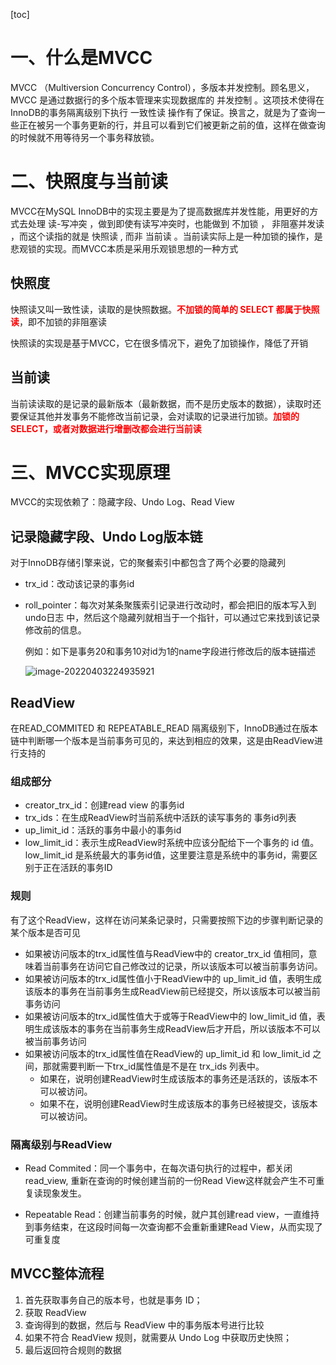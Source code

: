 [toc]

# 一、什么是MVCC

MVCC （Multiversion Concurrency Control），多版本并发控制。顾名思义，MVCC 是通过数据行的多个版本管理来实现数据库的 并发控制 。这项技术使得在InnoDB的事务隔离级别下执行 一致性读 操作有了保证。换言之，就是为了查询一些正在被另一个事务更新的行，并且可以看到它们被更新之前的值，这样在做查询的时候就不用等待另一个事务释放锁。



# 二、快照度与当前读

MVCC在MySQL InnoDB中的实现主要是为了提高数据库并发性能，用更好的方式去处理 读-写冲突 ，做到即使有读写冲突时，也能做到 不加锁 ， 非阻塞并发读 ，而这个读指的就是 快照读 , 而非 当前读 。当前读实际上是一种加锁的操作，是悲观锁的实现。而MVCC本质是采用乐观锁思想的一种方式

## 快照度

快照读又叫一致性读，读取的是快照数据。**<font color=red>不加锁的简单的 SELECT 都属于快照读</font>**，即不加锁的非阻塞读

快照读的实现是基于MVCC，它在很多情况下，避免了加锁操作，降低了开销

## 当前读

当前读读取的是记录的最新版本（最新数据，而不是历史版本的数据），读取时还要保证其他并发事务不能修改当前记录，会对读取的记录进行加锁。<font color=red><b>加锁的 SELECT，或者对数据进行增删改都会进行当前读</b></font>



# 三、MVCC实现原理

MVCC的实现依赖了：隐藏字段、Undo Log、Read View

## 记录隐藏字段、Undo Log版本链

对于InnoDB存储引擎来说，它的聚餐索引中都包含了两个必要的隐藏列

- trx_id：改动该记录的事务id

- roll_pointer：每次对某条聚簇索引记录进行改动时，都会把旧的版本写入到 undo日志 中，然后这个隐藏列就相当于一个指针，可以通过它来找到该记录修改前的信息。

  例如：如下是事务20和事务10对id为1的name字段进行修改后的版本链描述

   ![image-20220403224935921](https://gitee.com/firewolf/allinone/raw/master/images/image-20220403224935921.png)

## ReadView

在READ_COMMITED 和 REPEATABLE_READ 隔离级别下，InnoDB通过在版本链中判断哪一个版本是当前事务可见的，来达到相应的效果，这是由ReadView进行支持的

### 组成部分

- creator_trx_id：创建read view 的事务id
- trx_ids：在生成ReadView时当前系统中活跃的读写事务的 事务id列表
- up_limit_id：活跃的事务中最小的事务id
- low_limit_id：表示生成ReadView时系统中应该分配给下一个事务的 id 值。low_limit_id 是系统最大的事务id值，这里要注意是系统中的事务id，需要区别于正在活跃的事务ID

### 规则

有了这个ReadView，这样在访问某条记录时，只需要按照下边的步骤判断记录的某个版本是否可见

- 如果被访问版本的trx_id属性值与ReadView中的 creator_trx_id 值相同，意味着当前事务在访问它自己修改过的记录，所以该版本可以被当前事务访问。
- 如果被访问版本的trx_id属性值小于ReadView中的 up_limit_id 值，表明生成该版本的事务在当前事务生成ReadView前已经提交，所以该版本可以被当前事务访问
- 如果被访问版本的trx_id属性值大于或等于ReadView中的 low_limit_id 值，表明生成该版本的事务在当前事务生成ReadView后才开启，所以该版本不可以被当前事务访问
- 如果被访问版本的trx_id属性值在ReadView的 up_limit_id 和 low_limit_id 之间，那就需要判断一下trx_id属性值是不是在 trx_ids 列表中。
  - 如果在，说明创建ReadView时生成该版本的事务还是活跃的，该版本不可以被访问。
  - 如果不在，说明创建ReadView时生成该版本的事务已经被提交，该版本可以被访问。

### 隔离级别与ReadView

- Read Commited：同一个事务中，在每次语句执行的过程中，都关闭read_view, 重新在查询的时候创建当前的一份Read View这样就会产生不可重复读现象发生。

- Repeatable Read：创建当前事务的时候，就户其创建read view，一直维持到事务结束，在这段时间每一次查询都不会重新重建Read View，从而实现了可重复度



## MVCC整体流程

1. 首先获取事务自己的版本号，也就是事务 ID； 
2. 获取 ReadView
3. 查询得到的数据，然后与 ReadView 中的事务版本号进行比较
4. 如果不符合 ReadView 规则，就需要从 Undo Log 中获取历史快照；
5. 最后返回符合规则的数据



